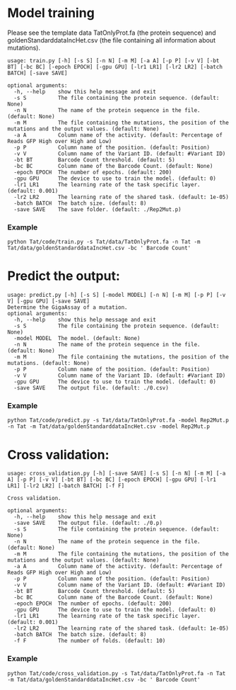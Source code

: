 # Model training
Please see the template data TatOnlyProt.fa (the protein sequence) and goldenStandarddataIncHet.csv (the file containing all information about mutations).

```
usage: train.py [-h] [-s S] [-n N] [-m M] [-a A] [-p P] [-v V] [-bt BT] [-bc BC] [-epoch EPOCH] [-gpu GPU] [-lr1 LR1] [-lr2 LR2] [-batch BATCH] [-save SAVE]

optional arguments:
  -h, --help    show this help message and exit
  -s S          The file containing the protein sequence. (default: None) 
  -n N          The name of the protein sequence in the file. (default: None)
  -m M          The file containing the mutations, the position of the mutations and the output values. (default: None)
  -a A          Column name of the activity. (default: Percentage of Reads GFP High over High and Low)
  -p P          Column name of the position. (default: Position)
  -v V          Column name of the Variant ID. (default: #Variant ID)
  -bt BT        Barcode Count threshold. (default: 5)
  -bc BC        Column name of the Barcode Count. (default: None)
  -epoch EPOCH  The number of epochs. (default: 200)
  -gpu GPU      The device to use to train the model. (default: 0)
  -lr1 LR1      The learning rate of the task specific layer. (default: 0.001)
  -lr2 LR2      The learning rate of the shared task. (default: 1e-05)
  -batch BATCH  The batch size. (default: 8)
  -save SAVE    The save folder. (default: ./Rep2Mut.p)
  ```

### Example

```python Tat/code/train.py -s Tat/data/TatOnlyProt.fa -n Tat -m Tat/data/goldenStandarddataIncHet.csv -bc ' Barcode Count'```

# Predict the output:
```
usage: predict.py [-h] [-s S] [-model MODEL] [-n N] [-m M] [-p P] [-v V] [-gpu GPU] [-save SAVE]
Determine the GigaAssay of a mutation.
optional arguments:
  -h, --help    show this help message and exit
  -s S          The file containing the protein sequence. (default: None)
  -model MODEL  The model. (default: None)
  -n N          The name of the protein sequence in the file. (default: None)
  -m M          The file containing the mutations, the position of the mutations. (default: None)
  -p P          Column name of the position. (default: Position)
  -v V          Column name of the Variant ID. (default: #Variant ID)
  -gpu GPU      The device to use to train the model. (default: 0)
  -save SAVE    The output file. (default: ./0.csv)
```
### Example
```python Tat/code/predict.py -s Tat/data/TatOnlyProt.fa -model Rep2Mut.p -n Tat -m Tat/data/goldenStandarddataIncHet.csv -model Rep2Mut.p```

# Cross validation:

```
usage: cross_validation.py [-h] [-save SAVE] [-s S] [-n N] [-m M] [-a A] [-p P] [-v V] [-bt BT] [-bc BC] [-epoch EPOCH] [-gpu GPU] [-lr1 LR1] [-lr2 LR2] [-batch BATCH] [-f F]

Cross validation.

optional arguments:
  -h, --help    show this help message and exit
  -save SAVE    The output file. (default: ./0.p)
  -s S          The file containing the protein sequence. (default: None)
  -n N          The name of the protein sequence in the file. (default: None)
  -m M          The file containing the mutations, the position of the mutations and the output values. (default: None)
  -a A          Column name of the activity. (default: Percentage of Reads GFP High over High and Low)
  -p P          Column name of the position. (default: Position)
  -v V          Column name of the Variant ID. (default: #Variant ID)
  -bt BT        Barcode Count threshold. (default: 5)
  -bc BC        Column name of the Barcode Count. (default: None)
  -epoch EPOCH  The number of epochs. (default: 200)
  -gpu GPU      The device to use to train the model. (default: 0)
  -lr1 LR1      The learning rate of the task specific layer. (default: 0.001)
  -lr2 LR2      The learning rate of the shared task. (default: 1e-05)
  -batch BATCH  The batch size. (default: 8)
  -f F          The number of folds. (default: 10)
```
### Example
```python Tat/code/cross_validation.py -s Tat/data/TatOnlyProt.fa -n Tat -m Tat/data/goldenStandarddataIncHet.csv -bc ' Barcode Count' ```


